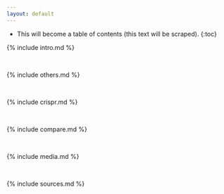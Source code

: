 ```yaml
---
layout: default
---
```


<div style="text-align: justify; " markdown="1">

* This will become a table of contents (this text will be scraped).
{:toc}

{% include intro.md %}

<br>

{% include others.md %}

<br>

{% include crispr.md %}

<br>

{% include compare.md %}

<br>

{% include media.md %}

<br>

{% include sources.md %}

</div>

